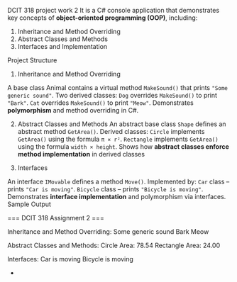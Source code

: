 DCIT 318 project work 2
It is a C# console application that demonstrates key concepts of **object-oriented programming (OOP)**, including:

1. Inheritance and Method Overriding  
2. Abstract Classes and Methods  
3. Interfaces and Implementation  

Project Structure

1. Inheritance and Method Overriding

 A base class Animal contains a virtual method `MakeSound()` that prints `"Some generic sound"`.
 Two derived classes:
   `Dog` overrides `MakeSound()` to print `"Bark"`.
   `Cat` overrides `MakeSound()` to print `"Meow"`.
 Demonstrates **polymorphism** and method overriding in C#.

 2. Abstract Classes and Methods
     An abstract base class `Shape` defines an abstract method `GetArea()`.
 Derived classes:
   `Circle` implements `GetArea()` using the formula `π × r²`.
   `Rectangle` implements `GetArea()` using the formula `width × height`.
 Shows how **abstract classes enforce method implementation** in derived classes

3. Interfaces

An interface `IMovable` defines a method `Move()`.
Implemented by:
   `Car` class – prints `"Car is moving"`.
   `Bicycle` class – prints `"Bicycle is moving"`.
 Demonstrates **interface implementation** and polymorphism via interfaces.
 Sample Output

=== DCIT 318 Assignment 2 ===

Inheritance and Method Overriding:
Some generic sound
Bark
Meow

Abstract Classes and Methods:
Circle Area: 78.54
Rectangle Area: 24.00

Interfaces:
Car is moving
Bicycle is moving


-
